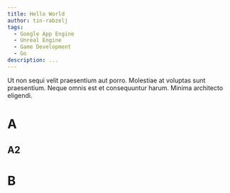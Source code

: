 ```yaml
---
title: Hello World
author: tin-rabzelj
tags:
  - Google App Engine
  - Unreal Engine
  - Game Development
  - Go
description: ...
---
```


Ut non sequi velit praesentium aut porro. Molestiae at voluptas sunt praesentium. Neque omnis est et consequuntur harum. Minima architecto eligendi.

# A

## A2

# B
